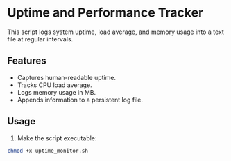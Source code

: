 # Uptime and Performance Tracker

This script logs system uptime, load average, and memory usage into a text file at regular intervals.

## Features

- Captures human-readable uptime.
- Tracks CPU load average.
- Logs memory usage in MB.
- Appends information to a persistent log file.

## Usage

1. Make the script executable:
```bash
chmod +x uptime_monitor.sh
